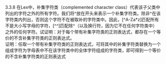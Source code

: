 3.3.8 在Lex中，补集字符类（complemented character class）代表该子父类中列出的字符之外的所有字符。我们将^放在开头来表示一个补集字符类。除非^在该字符类内列出，否则这个字符不在被取补的字符类中。因此，[^A-Za*z]匹配所有不是大小写字母的字符，[^^]匹配除^（以及换行符，因为它不在任何字符类中）之外的任何字符。试证明：对于每个带有补集字符类的正则表达式，都存在一个等价的不含补集字符类的正则表达式。   
证明：任取一个带有补集字符类的正则表达式，可将其中的补集字符类替换为一个组成字符为字母表中不在该字符类中的全体字符组成的字符类，即可得到一个等价的不含补集字符类的正则表达式

